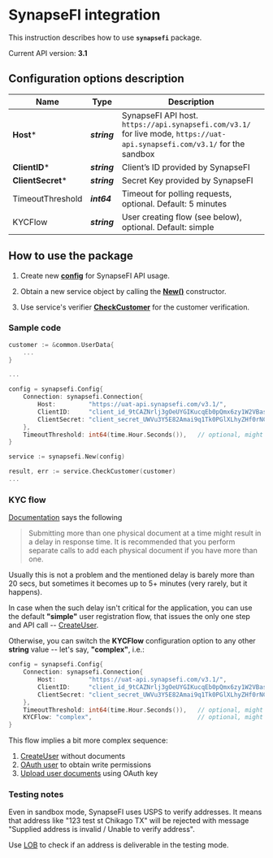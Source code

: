 # SynapseFI integration

This instruction describes how to use **`synapsefi`** package.

Current API version: **3.1**

## Configuration options description

| **Name** | **Type** | **Description** |
| -------- | -------- | --------------- |
| **Host*** | _**string**_ | SynapseFI API host. `https://api.synapsefi.com/v3.1/` for live mode, `https://uat-api.synapsefi.com/v3.1/` for the sandbox|
| **ClientID*** | _**string**_ | Client’s ID provided by SynapseFI |
| **ClientSecret*** | _**string**_ | Secret Key provided by SynapseFI |
| TimeoutThreshold | _**int64**_ | Timeout for polling requests, optional. Default: 5 minutes |
| KYCFlow | _**string**_ | User creating flow (see below), optional. Default: simple |

## How to use the package

1) Create new [**config**](verification/contract.go#L3) for SynapseFI API usage.

2) Obtain a new service object by calling the [**New()**](synapsefi.go#L18) constructor.

3) Use service's verifier [**CheckCustomer**](synapsefi.go#L26) for the customer verification.

### Sample code

```go
customer := &common.UserData{
    ...
}

...

config = synapsefi.Config{
    Connection: synapsefi.Connection{
        Host:         "https://uat-api.synapsefi.com/v3.1/",
        ClientID:     "client_id_9tCAZNrlj3gOeUYGIKucqEb0pQmx6zy1W2VBasX7",
        ClientSecret: "client_secret_UWVu3Y5E82Amai9q1Tk0PGlXLhyZHf0rNCneSpos",
    },
    TimeoutThreshold: int64(time.Hour.Seconds()),   // optional, might be skipped
}

service := synapsefi.New(config)

result, err := service.CheckCustomer(customer)
...
```

### KYC flow

[Documentation](https://docs.synapsefi.com/docs/adding-documents) says the following

> Submitting more than one physical document at a time might result in a delay in response time. It is recommended that you perform separate calls to add each physical document if you have more than one.

Usually this is not a problem and the mentioned delay is barely more than 20 secs, but sometimes it becomes up to 5+ minutes (very rarely, but it happens).

In case when the such delay isn't critical for the application, you can use the default **"simple"** user registration flow, that issues the only one step and API call -- [CreateUser](https://docs.synapsefi.com/docs/create-a-user).

Otherwise, you can switch the **KYCFlow** configuration option to any other **string** value -- let's say, **"complex"**, i.e.:

```go
config = synapsefi.Config{
    Connection: synapsefi.Connection{
        Host:         "https://uat-api.synapsefi.com/v3.1/",
        ClientID:     "client_id_9tCAZNrlj3gOeUYGIKucqEb0pQmx6zy1W2VBasX7",
        ClientSecret: "client_secret_UWVu3Y5E82Amai9q1Tk0PGlXLhyZHf0rNCneSpos",
    },
    TimeoutThreshold: int64(time.Hour.Seconds()),   // optional, might be skipped
    KYCFlow: "complex",                             // optional, might be skipped
}
```

This flow implies a bit more complex sequence:
1) [CreateUser](https://docs.synapsefi.com/docs/create-a-user) without documents
2) [OAuth user](https://docs.synapsefi.com/docs/get-oauth_key-refresh-token) to obtain write permissions
3) [Upload user documents](https://docs.synapsefi.com/docs/adding-documents) using OAuth key

### Testing notes

Even in sandbox mode, SynapseFI uses USPS to verify addresses. It means that address like "123 test st Chikago TX" will be rejected with message "Supplied address is invalid / Unable to verify address".

Use [LOB](https://lob.com/products/address-verification) to check if an address is deliverable in the testing mode.
